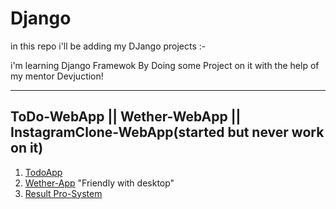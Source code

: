 # Django

in this repo i'll be adding my DJango projects :-


i'm learning Django Framewok By Doing some Project on it with the help of my mentor Devjuction!

---------------------------
ToDo-WebApp || Wether-WebApp || InstagramClone-WebApp(started but never work on it)
---------------------------


1. [TodoApp](https://first-todo-appp.herokuapp.com/)
2. [Wether-App](https://weather-webapp-1.herokuapp.com/) "Friendly with desktop"
3. [Result Pro-System](https://github.com/ritiksoni00/Result-processing-system)
